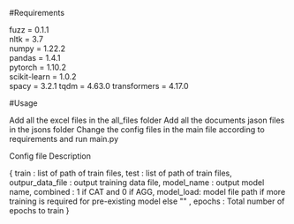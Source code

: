 #Requirements

fuzz = 0.1.1    
nltk = 3.7      
numpy = 1.22.2   
pandas = 1.4.1   
pytorch = 1.10.2  
scikit-learn = 1.0.2  
spacy = 3.2.1 
tqdm = 4.63.0
transformers = 4.17.0

#Usage

Add all the excel files in the all_files folder
Add all the documents jason files in the jsons folder
Change the config files in the main file according to requirements and run main.py

Config file Description
  
{
    train : list of path of train files,
    test : list of path of train files,
    outpur_data_file : output training data file,
    model_name : output model name,
    combined : 1 if CAT and 0 if AGG,
    model_load: model file path if more training is required for pre-existing model else "" ,
    epochs : Total number of epochs to train
}
